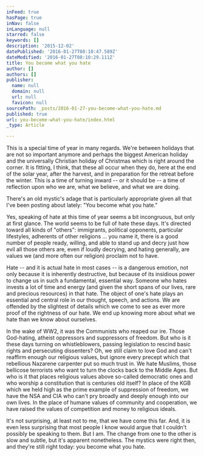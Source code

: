```yaml
---
inFeed: true
hasPage: true
inNav: false
inLanguage: null
starred: false
keywords: []
description: '2015-12-02'
datePublished: '2016-01-27T08:10:47.589Z'
dateModified: '2016-01-27T08:10:29.111Z'
title: You become what you hate
author: []
authors: []
publisher:
  name: null
  domain: null
  url: null
  favicon: null
sourcePath: _posts/2016-01-27-you-become-what-you-hate.md
published: true
url: you-become-what-you-hate/index.html
_type: Article

---
```

This is a special time of year in many regards. We're between holidays that are not so important anymore and perhaps the biggest American holiday and the universally Christian holiday of Christmas which is right around the corner. It is fitting, I think, that these all occur when they do, here at the end of the solar year, after the harvest, and in preparation for the retreat before the winter. This is a time of turning inward -- or it should be -- a time of reflection upon who we are, what we believe, and what we are doing.

There's an old mystic's adage that is particularly appropriate given all that I've been posting about lately: "You become what you hate."

Yes, speaking of hate at this time of year seems a bit incongruous, but only at first glance. The world seems to be full of hate these days. It's directed toward all kinds of "others": immigrants, political opponents, particular lifestyles, adherents of other religions ... you name it, there is a good number of people ready, willing, and able to stand up and decry just how evil all those others are, even if loudly decrying, and hating generally, are values we (and more often our religion) proclaim not to have.

Hate -- and it is actual hate in most cases -- is a dangerous emotion, not only because it is inherently destructive, but because of its insidious power to change us in such a fundamental, essential way. Someone who hates invests a lot of time and energy (and given the short spans of our lives, rare and precious resources) in that hate. The object of one's hate plays an essential and central role in our thought, speech, and actions. We are offended by the slightest of details which we come to see as ever more proof of the rightness of our hate. We end up knowing more about what we hate than we know about ourselves.

In the wake of WW2, it was the Communists who reaped our ire. Those God-hating, atheist oppressors and suppressors of freedom. But who is it these days turning on whistleblowers, passing legislation to rescind basic rights and persecuting dissenters? Oh, we still claim to love God and can't reaffirm enough our religious values, but ignore every precept which that rebellious Nazarene carpenter put so much trust in. We hate Muslims, those bellicose terrorists who want to turn the clocks back to the Middle Ages. But who is it that places religious values above so-called democratic ones and who worship a constitution that is centuries old itself? In place of the KGB which we held high as the prime example of suppression of freedom, we have the NSA and CIA who can't pry broadly and deeply enough into our own lives. In the place of humane values of community and cooperation, we have raised the values of competition and money to religious ideals.

It's not surprising, at least not to me, that we have come this far. And, it is even less surprising that most people I know would argue that I couldn't possibly be speaking to them. But I am. The change from one to the other is slow and subtle, but it's apparent nonetheless. The mystics were right then, and they're still right today: you become what you hate.